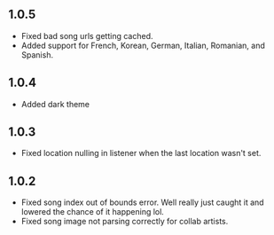 ## 1.0.5
- Fixed bad song urls getting cached.
- Added support for French, Korean, German, Italian, Romanian, and Spanish.

## 1.0.4
- Added dark theme

## 1.0.3
- Fixed location nulling in listener when the last location wasn't set.

## 1.0.2
- Fixed song index out of bounds error. Well really just caught it and lowered the chance of it happening lol.
- Fixed song image not parsing correctly for collab artists.